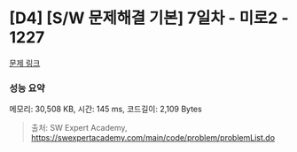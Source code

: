 # [D4] [S/W 문제해결 기본] 7일차 - 미로2 - 1227 

[문제 링크](https://swexpertacademy.com/main/code/problem/problemDetail.do?contestProbId=AV14wL9KAGkCFAYD) 

### 성능 요약

메모리: 30,508 KB, 시간: 145 ms, 코드길이: 2,109 Bytes



> 출처: SW Expert Academy, https://swexpertacademy.com/main/code/problem/problemList.do